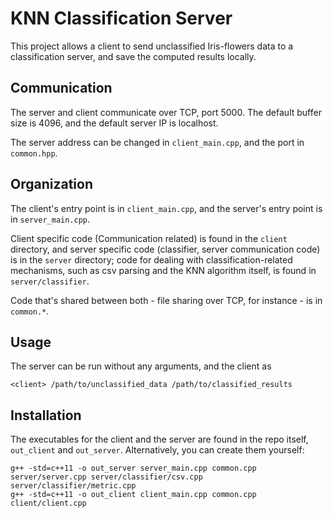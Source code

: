 # KNN Classification Server
This project allows a client to send unclassified Iris-flowers data to a classification server, 
and save the computed results locally.

## Communication
The server and client communicate over TCP, port 5000.
The default buffer size is 4096, and the default server IP is localhost.

The server address can be changed in `client_main.cpp`, and the 
port in `common.hpp`.

## Organization
The client's entry point is in `client_main.cpp`, and the
server's entry point is in `server_main.cpp`.

Client specific code (Communication related) is found in the `client`
directory, and server specific code (classifier, server communication code)
is in the `server` directory; code for dealing with 
classification-related mechanisms, such as csv parsing and the KNN algorithm itself, is
found in `server/classifier`.

Code that's shared between both - file sharing over TCP, for instance - is in `common.*`.

## Usage
The server can be run without any arguments, and the client as
```shell
<client> /path/to/unclassified_data /path/to/classified_results
```

## Installation
The executables for the client and the server are found in the repo 
itself, `out_client` and `out_server`. Alternatively, you can create them yourself:
```shell
g++ -std=c++11 -o out_server server_main.cpp common.cpp server/server.cpp server/classifier/csv.cpp server/classifier/metric.cpp
g++ -std=c++11 -o out_client client_main.cpp common.cpp client/client.cpp
```